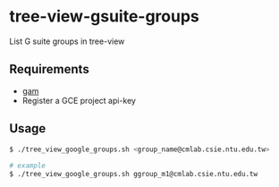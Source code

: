 # tree-view-gsuite-groups
List G suite groups in tree-view

## Requirements

- [gam](https://github.com/jay0lee/GAM)
- Register a GCE project api-key

## Usage

```bash
$ ./tree_view_google_groups.sh <group_name@cmlab.csie.ntu.edu.tw>
 
# example
$ ./tree_view_google_groups.sh ggroup_m1@cmlab.csie.ntu.edu.tw
```

